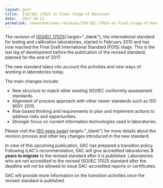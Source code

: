 ```yaml
---
layout: post
title:  ISO/IEC 17025 at Final Stage of Revision
date:   2017-10-11
permalink: /newsroom/news-releases/ISO-IEC-17025-at-Final-Stage-of-Revision
---
```


The revision of [ISO/IEC 17025](https://www.iso.org/standard/66912.html){:target="_blank"}, the international standard for testing and calibration laboratories, started in February 2015 and has now reached the Final Draft International Standard (FDIS) stage. This is the last leg of development before the publication of the revised standard, planned for the end of 2017.

The new standard takes into account the activities and new ways of working in laboratories today.

The main changes include:  
* New structure to match other existing ISO/IEC conformity assessment standards.
* Alignment of process approach with other newer standards such as ISO 9001: 2015.
* Risk-based thinking and requirements to plan and implement actions to address risks and opportunities.
* Stronger focus on current information technologies used in laboratories.

Please visit the [ISO news page](https://www.iso.org/news/ref2212.html){:target="_blank"} for more details about the revision process and other key changes introduced in the new standard.

In view of this upcoming publication, SAC has prepared a transition policy. Following ILAC's recommendation, SAC will give accredited laboratories **3 years to migrate** to the revised standard after it is published. Laboratories who are not accredited to the revised ISO/IEC 17025 standard after the deadline will not be allowed to issue SAC-accredited reports or certificates.

SAC will provide more information on the transition activities once the revised standard is published.

